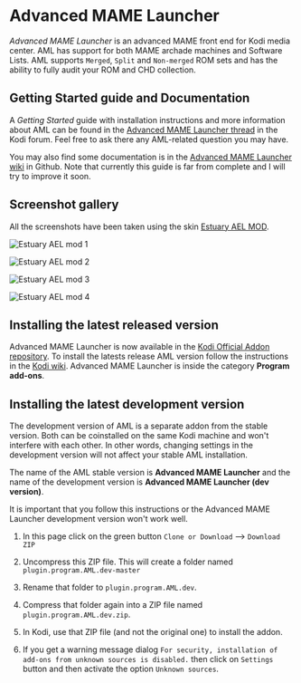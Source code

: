 # Advanced MAME Launcher #

*Advanced MAME Launcher* is an advanced MAME front end for Kodi media center. AML has support for both
MAME archade machines and Software Lists. AML supports `Merged`, `Split` and `Non-merged` ROM sets and
has the ability to fully audit your ROM and CHD collection.

## Getting Started guide and Documentation ##

A *Getting Started* guide with installation instructions and more information about AML can be 
found in the [Advanced MAME Launcher thread] in the Kodi forum. Feel free to ask there any 
AML-related question you may have.

You may also find some documentation is in the [Advanced MAME Launcher wiki] in Github. Note that currently
this guide is far from complete and I will try to improve it soon.

[Advanced MAME Launcher thread]: https://forum.kodi.tv/showthread.php?tid=304186

[Advanced MAME Launcher wiki]: https://github.com/Wintermute0110/plugin.program.AML.dev/wiki

## Screenshot gallery ##

All the screenshots have been taken using the skin [Estuary AEL MOD].

[Estuary AEL MOD]: https://forum.kodi.tv/showthread.php?tid=287826&pid=2398922#pid2398922

![Estuary AEL mod 1](https://raw.githubusercontent.com/wiki/Wintermute0110/plugin.program.AML.dev/shots/shot_root.png)

![Estuary AEL mod 2](https://raw.githubusercontent.com/wiki/Wintermute0110/plugin.program.AML.dev/shots/shot_MAME_pclone_list.png)

![Estuary AEL mod 3](https://raw.githubusercontent.com/wiki/Wintermute0110/plugin.program.AML.dev/shots/shot_SL_pclone_list.png)

![Estuary AEL mod 4](https://raw.githubusercontent.com/wiki/Wintermute0110/plugin.program.AML.dev/shots/aml_machine_Audit_machine.png)

## Installing the latest released version ##

Advanced MAME Launcher is now available in the
[Kodi Official Addon repository](https://kodi.tv/addon/plugins-program-add-ons/advanced-mame-launcher-0).
To install the latests release AML version follow the instructions in the
[Kodi wiki](https://kodi.wiki/view/Add-on_manager). Advanced MAME Launcher is inside the
category **Program add-ons**.

## Installing the latest development version ##

The development version of AML is a separate addon from the stable version. Both can be
coinstalled on the same Kodi machine and won't interfere with each other. In other words,
changing settings in the development version will not affect your stable AML installation.

The name of the AML stable version is **Advanced MAME Launcher** and the name of the
development version is **Advanced MAME Launcher (dev version)**.

It is important that you follow this instructions or the Advanced MAME Launcher development
version won't work well.

  1) In this page click on the green button `Clone or Download` --> `Download ZIP`

  2) Uncompress this ZIP file. This will create a folder named `plugin.program.AML.dev-master`

  3) Rename that folder to `plugin.program.AML.dev`.

  4) Compress that folder again into a ZIP file named `plugin.program.AML.dev.zip`.

  5) In Kodi, use that ZIP file (and not the original one) to install the addon.

  6) If you get a warning message dialog `For security, installation of add-ons from
     unknown sources is disabled.` then click on `Settings` button and then activate
     the option `Unknown sources`.
